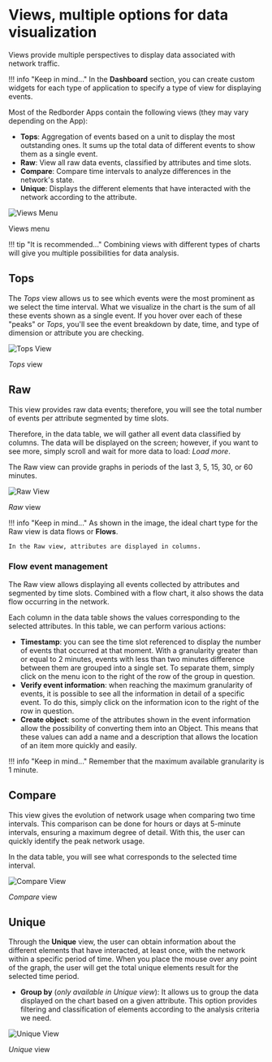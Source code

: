 # Views, multiple options for data visualization

Views provide multiple perspectives to display data associated with network traffic.

!!! info "Keep in mind..."
    In the **Dashboard** section, you can create custom widgets for each type of application to specify a type of view for displaying events.

Most of the Redborder Apps contain the following views (they may vary depending on the App):

- **Tops**: Aggregation of events based on a unit to display the most outstanding ones. It sums up the total data of different events to show them as a single event.
- **Raw**: View all raw data events, classified by attributes and time slots.
- **Compare**: Compare time intervals to analyze differences in the network's state.
- **Unique**: Displays the different elements that have interacted with the network according to the attribute.

![Views Menu](images/ch04_img042.png)

Views menu

!!! tip "It is recommended..."
    Combining views with different types of charts will give you multiple possibilities for data analysis.

## Tops

The *Tops* view allows us to see which events were the most prominent as we select the time interval. What we visualize in the chart is the sum of all these events shown as a single event. If you hover over each of these "peaks" or *Tops*, you'll see the event breakdown by date, time, and type of dimension or attribute you are checking.

![Tops View](images/ch04_img043.png)

*Tops* view

## Raw

This view provides raw data events; therefore, you will see the total number of events per attribute segmented by time slots.

Therefore, in the data table, we will gather all event data classified by columns. The data will be displayed on the screen; however, if you want to see more, simply scroll and wait for more data to load: *Load more*.

The Raw view can provide graphs in periods of the last 3, 5, 15, 30, or 60 minutes.

![Raw View](images/ch04_img044.png)

*Raw* view

!!! info "Keep in mind..."
    As shown in the image, the ideal chart type for the Raw view is data flows or **Flows**.

    In the Raw view, attributes are displayed in columns.

### Flow event management

The Raw view allows displaying all events collected by attributes and segmented by time slots. Combined with a flow chart, it also shows the data flow occurring in the network.

Each column in the data table shows the values corresponding to the selected attributes. In this table, we can perform various actions:

- **Timestamp**: you can see the time slot referenced to display the number of events that occurred at that moment. With a granularity greater than or equal to 2 minutes, events with less than two minutes difference between them are grouped into a single set. To separate them, simply click on the menu icon to the right of the row of the group in question.
- **Verify event information**: when reaching the maximum granularity of events, it is possible to see all the information in detail of a specific event. To do this, simply click on the information icon to the right of the row in question.
- **Create object**: some of the attributes shown in the event information allow the possibility of converting them into an Object. This means that these values can add a name and a description that allows the location of an item more quickly and easily.

!!! info "Keep in mind..."
    Remember that the maximum available granularity is 1 minute.

## Compare

This view gives the evolution of network usage when comparing two time intervals. This comparison can be done for hours or days at 5-minute intervals, ensuring a maximum degree of detail. With this, the user can quickly identify the peak network usage.

In the data table, you will see what corresponds to the selected time interval.

![Compare View](images/ch04_img045.png)

*Compare* view

## Unique

Through the **Unique** view, the user can obtain information about the different elements that have interacted, at least once, with the network within a specific period of time. When you place the mouse over any point of the graph, the user will get the total unique elements result for the selected time period.

- **Group by** (*only available in Unique view*): It allows us to group the data displayed on the chart based on a given attribute. This option provides filtering and classification of elements according to the analysis criteria we need.

![Unique View](images/ch04_img046.png)

*Unique* view

<!-- ## Analyze (Malware module, WIP)

In this view, you can get a detailed analysis of a URL, IP, Hash, or a file, as if it had entered through other channels.

To do this, just enter the IP, URL, or Hash you want to analyze and click on **Search**. Or, if you want to analyze a file, you need to upload the file and then upload it to the platform by selecting **Upload**.

You can jump from one view to another without needing to go back to the Malware events interface by selecting it from the dropdown in the upper right margin.

![Analyze View](images/ch04_img047.png)

*Analyze* view -->
